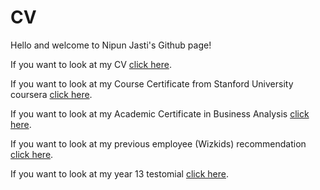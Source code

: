 # CV
Hello and welcome to Nipun Jasti's Github page!

If you want to look at my CV [click here](https://github.com/watefeenex/CV/blob/master/Files/Nipun%Jasti%Curriculum%Vitae.pdf).

If you want to look at my Course Certificate from Stanford University coursera [click here](https://github.com/watefeenex/CV/blob/master/Files/AI%Paper%from%Coursera.pdf).

If you want to look at my Academic Certificate in Business Analysis [click here](https://github.com/watefeenex/CV/blob/master/Files/IIBACertificate.pdf).

If you want to look at my previous employee (Wizkids) recommendation [click here](https://github.com/watefeenex/CV/blob/master/Files/Nipun_TO_WHOM_IT_MAY_CONCERN.PDF).

If you want to look at my year 13 testomial [click here](https://github.com/watefeenex/CV/blob/master/Files/Testimonial%20MRGS.jpg).
